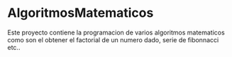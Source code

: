 # AlgoritmosMatematicos
Este proyecto contiene la programacion de varios algoritmos matematicos como son el obtener el factorial de un numero dado, serie de fibonnacci etc..
